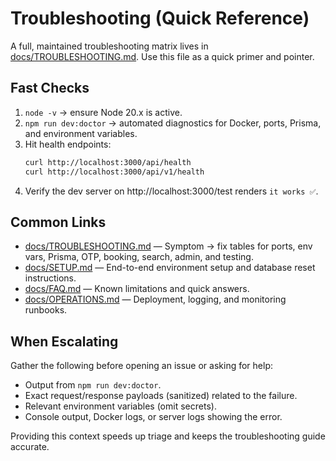 # Troubleshooting (Quick Reference)

A full, maintained troubleshooting matrix lives in [docs/TROUBLESHOOTING.md](docs/TROUBLESHOOTING.md). Use this file as a quick primer and pointer.

## Fast Checks

1. `node -v` → ensure Node 20.x is active.
2. `npm run dev:doctor` → automated diagnostics for Docker, ports, Prisma, and environment variables.
3. Hit health endpoints:
   ```bash
   curl http://localhost:3000/api/health
   curl http://localhost:3000/api/v1/health
   ```
4. Verify the dev server on http://localhost:3000/test renders `it works ✅`.

## Common Links

- [docs/TROUBLESHOOTING.md](docs/TROUBLESHOOTING.md) — Symptom → fix tables for ports, env vars, Prisma, OTP, booking, search, admin, and testing.
- [docs/SETUP.md](docs/SETUP.md) — End-to-end environment setup and database reset instructions.
- [docs/FAQ.md](docs/FAQ.md) — Known limitations and quick answers.
- [docs/OPERATIONS.md](docs/OPERATIONS.md) — Deployment, logging, and monitoring runbooks.

## When Escalating

Gather the following before opening an issue or asking for help:

- Output from `npm run dev:doctor`.
- Exact request/response payloads (sanitized) related to the failure.
- Relevant environment variables (omit secrets).
- Console output, Docker logs, or server logs showing the error.

Providing this context speeds up triage and keeps the troubleshooting guide accurate.
